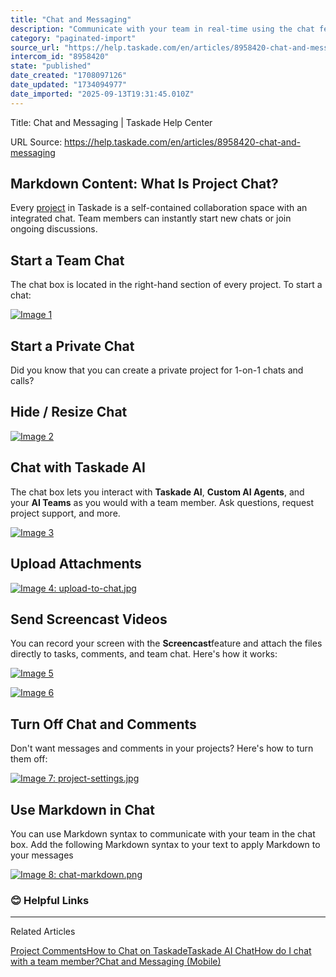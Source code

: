 ```yaml
---
title: "Chat and Messaging"
description: "Communicate with your team in real-time using the chat feature."
category: "paginated-import"
source_url: "https://help.taskade.com/en/articles/8958420-chat-and-messaging"
intercom_id: "8958420"
state: "published"
date_created: "1708097126"
date_updated: "1734094977"
date_imported: "2025-09-13T19:31:45.010Z"
---
```


Title: Chat and Messaging | Taskade Help Center

URL Source: https://help.taskade.com/en/articles/8958420-chat-and-messaging

Markdown Content:
**What Is Project Chat?**
-------------------------

Every [project](https://intercom.help/taskade/en/articles/8958370) in Taskade is a self-contained collaboration space with an integrated chat. Team members can instantly start new chats or join ongoing discussions.

**Start a Team Chat**
---------------------

The chat box is located in the right-hand section of every project. To start a chat:

[![Image 1](https://downloads.intercomcdn.com/i/o/plyqw4hf/1296273779/e2a58f2c644fabb7eec3cceea5fc/team-chat-1.jpg?expires=1757793600&signature=d71531aa5d24afbd861615484cdb5cefbe50c6e8f87fa187f221b50231dc83d6&req=dSIuEMt5noZYUPMW1HO4zXcJqRq5R6d65pVlUvZeuKhB%2B9FR59L37E5L7DT4%0AXiJqCkcDYPvzWOLY%2FZU%3D%0A)](https://downloads.intercomcdn.com/i/o/plyqw4hf/1296273779/e2a58f2c644fabb7eec3cceea5fc/team-chat-1.jpg?expires=1757793600&signature=d71531aa5d24afbd861615484cdb5cefbe50c6e8f87fa187f221b50231dc83d6&req=dSIuEMt5noZYUPMW1HO4zXcJqRq5R6d65pVlUvZeuKhB%2B9FR59L37E5L7DT4%0AXiJqCkcDYPvzWOLY%2FZU%3D%0A)

**Start a Private Chat**
------------------------

Did you know that you can create a private project for 1-on-1 chats and calls?

**Hide / Resize Chat**
----------------------

[![Image 2](https://downloads.intercomcdn.com/i/o/plyqw4hf/1296274456/5f70c4a810ef4e761a401236eb28/resize-chat.jpg?expires=1757793600&signature=e5ddcd24c0b8b95624dcfa6127eef391c47bc169b525e8653d66dfc43d3c10ed&req=dSIuEMt5mYVaX%2FMW1HO4zb4RFMtUkr8Ibgdh7W3tEPqMZa2j0nSrRWOstrAB%0A1cLWHgRvIGy2e6mnW%2B4%3D%0A)](https://downloads.intercomcdn.com/i/o/plyqw4hf/1296274456/5f70c4a810ef4e761a401236eb28/resize-chat.jpg?expires=1757793600&signature=e5ddcd24c0b8b95624dcfa6127eef391c47bc169b525e8653d66dfc43d3c10ed&req=dSIuEMt5mYVaX%2FMW1HO4zb4RFMtUkr8Ibgdh7W3tEPqMZa2j0nSrRWOstrAB%0A1cLWHgRvIGy2e6mnW%2B4%3D%0A)

Chat with Taskade AI
--------------------

The chat box lets you interact with **Taskade AI**, **Custom AI Agents**, and your **AI Teams** as you would with a team member. Ask questions, request project support, and more.

[![Image 3](https://downloads.intercomcdn.com/i/o/plyqw4hf/1296291941/b46c770a47579d9de1b9bd2fe513/ai-chat-options.jpg?expires=1757793600&signature=68bf46c987d14930d764a85de4d6ea77281b496b08e23d9d276a4ddf2fc73ee9&req=dSIuEMt3nIhbWPMW1HO4zdBWfr9fFDtfmR6xt6nD2fVBJ%2Br9Xw%2BKsC4OulNo%0AN1R2npKpfAzYm0hHosY%3D%0A)](https://downloads.intercomcdn.com/i/o/plyqw4hf/1296291941/b46c770a47579d9de1b9bd2fe513/ai-chat-options.jpg?expires=1757793600&signature=68bf46c987d14930d764a85de4d6ea77281b496b08e23d9d276a4ddf2fc73ee9&req=dSIuEMt3nIhbWPMW1HO4zdBWfr9fFDtfmR6xt6nD2fVBJ%2Br9Xw%2BKsC4OulNo%0AN1R2npKpfAzYm0hHosY%3D%0A)

**Upload Attachments**
----------------------

[![Image 4: upload-to-chat.jpg](https://taskade.intercom-attachments-7.com/i/o/965373764/ea3cb6b352d4d3be4b9012d5/21873515593107?expires=1757793600&signature=7f1a8b36d864b75a33bea979ce77b933aa6bc4a1501f07f4e1de4a396eee5b64&req=fSYiFc59modbFb4f3HP0gEGokEap0G3ytn%2BaGb%2FWp74SJrrBtzw5o%2BPLb6n8%0A%2BvhlXGBLuUqYjtocJQ%3D%3D%0A)](https://taskade.intercom-attachments-7.com/i/o/965373764/ea3cb6b352d4d3be4b9012d5/21873515593107?expires=1757793600&signature=7f1a8b36d864b75a33bea979ce77b933aa6bc4a1501f07f4e1de4a396eee5b64&req=fSYiFc59modbFb4f3HP0gEGokEap0G3ytn%2BaGb%2FWp74SJrrBtzw5o%2BPLb6n8%0A%2BvhlXGBLuUqYjtocJQ%3D%3D%0A)

**Send Screencast Videos**
--------------------------

You can record your screen with the **Screencast**feature and attach the files directly to tasks, comments, and team chat. Here's how it works:

[![Image 5](https://downloads.intercomcdn.com/i/o/979105126/40f7e699e47a1159dc44edd4/screencast-1.jpg?expires=1757793600&signature=2843274e1adab22a9eb6e11232418116a57b49dc3379c001c4b12b5a32a0ff88&req=fScuF8l7nINZFb4f3HP0gKCPivMMbFNC2uZ5Ih1dXzQX7rb9woUri8mGi3kS%0A2MGwhycKlrWfW4ParA%3D%3D%0A)](https://downloads.intercomcdn.com/i/o/979105126/40f7e699e47a1159dc44edd4/screencast-1.jpg?expires=1757793600&signature=2843274e1adab22a9eb6e11232418116a57b49dc3379c001c4b12b5a32a0ff88&req=fScuF8l7nINZFb4f3HP0gKCPivMMbFNC2uZ5Ih1dXzQX7rb9woUri8mGi3kS%0A2MGwhycKlrWfW4ParA%3D%3D%0A)

[![Image 6](https://downloads.intercomcdn.com/i/o/979110617/bda61b874284e525e9e36ca9/screencast-2.png?expires=1757793600&signature=9e448dcaf4e897b5ad64376a49b38852292a0677e81902e28ffdbaf58f530123&req=fScuF8h%2Bm4BYFb4f3HP0gOBVgEb1joR1AOrLwU%2FLVbjDK9hAjQEF%2B0stiIcA%0A8gaMl9H0dhVwpD4SAA%3D%3D%0A)](https://downloads.intercomcdn.com/i/o/979110617/bda61b874284e525e9e36ca9/screencast-2.png?expires=1757793600&signature=9e448dcaf4e897b5ad64376a49b38852292a0677e81902e28ffdbaf58f530123&req=fScuF8h%2Bm4BYFb4f3HP0gOBVgEb1joR1AOrLwU%2FLVbjDK9hAjQEF%2B0stiIcA%0A8gaMl9H0dhVwpD4SAA%3D%3D%0A)

**Turn Off Chat and Comments**
------------------------------

Don't want messages and comments in your projects? Here's how to turn them off:

[![Image 7: project-settings.jpg](https://taskade.intercom-attachments-7.com/i/o/965373810/222db12ab8297e4a5d987585/21873199576467?expires=1757793600&signature=5bcc8a79f40eb4c7b6ff203df299b1f9c09961bcb461a7a96fafb946dcd4a858&req=fSYiFc59lYBfFb4f3HP0gANZfR%2Bg0Ou7eWLMtqofIAOdG8cghmCMW9KL9xfw%0AdrKogjh2OZYfLF7ofg%3D%3D%0A)](https://taskade.intercom-attachments-7.com/i/o/965373810/222db12ab8297e4a5d987585/21873199576467?expires=1757793600&signature=5bcc8a79f40eb4c7b6ff203df299b1f9c09961bcb461a7a96fafb946dcd4a858&req=fSYiFc59lYBfFb4f3HP0gANZfR%2Bg0Ou7eWLMtqofIAOdG8cghmCMW9KL9xfw%0AdrKogjh2OZYfLF7ofg%3D%3D%0A)

**Use Markdown in Chat**
------------------------

You can use Markdown syntax to communicate with your team in the chat box. Add the following Markdown syntax to your text to apply Markdown to your messages

[![Image 8: chat-markdown.png](https://taskade.intercom-attachments-7.com/i/o/965373811/71b91d744594ba6bd96d615c/14215629500435?expires=1757793600&signature=97354a63665b122344515bdb794995032fc2d9be60d0cd84ecfb972bcd2f9970&req=fSYiFc59lYBeFb4f3HP0gNX51CCrx2Ru%2BVHHH4HanpT%2BqcLxwDHp4t93BmSv%0An0gJiiYrQcRSX9EiOA%3D%3D%0A)](https://taskade.intercom-attachments-7.com/i/o/965373811/71b91d744594ba6bd96d615c/14215629500435?expires=1757793600&signature=97354a63665b122344515bdb794995032fc2d9be60d0cd84ecfb972bcd2f9970&req=fSYiFc59lYBeFb4f3HP0gNX51CCrx2Ru%2BVHHH4HanpT%2BqcLxwDHp4t93BmSv%0An0gJiiYrQcRSX9EiOA%3D%3D%0A)

### **😊 Helpful Links**

* * *

Related Articles

[Project Comments](https://help.taskade.com/en/articles/8958421-project-comments)[How to Chat on Taskade](https://help.taskade.com/en/articles/8958431-how-to-chat-on-taskade)[Taskade AI Chat](https://help.taskade.com/en/articles/8958451-taskade-ai-chat)[How do I chat with a team member?](https://help.taskade.com/en/articles/8958640-how-do-i-chat-with-a-team-member)[Chat and Messaging (Mobile)](https://help.taskade.com/en/articles/11456740-chat-and-messaging-mobile)
